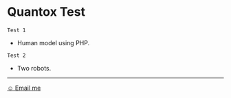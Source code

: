 # Quantox Test
```
Test 1
```
- Human model using PHP.
```
Test 2
```
- Two robots. 

---
[&#9786; Email me](mailto:bukela@gmail.com)
